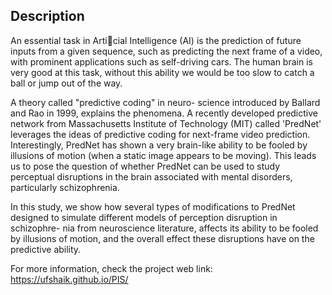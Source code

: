 
## Description
An essential task in Articial Intelligence (AI) is the prediction of future
inputs from a given sequence, such as predicting the next frame of a video,
with prominent applications such as self-driving cars. The human brain is
very good at this task, without this ability we would be too slow to catch a
ball or jump out of the way. 

A theory called "predictive coding" in neuro-
science introduced by Ballard and Rao in 1999, explains the phenomena.
A recently developed predictive network from Massachusetts Institute of
Technology (MIT) called 'PredNet' leverages the ideas of predictive coding
for next-frame video prediction. Interestingly, PredNet has shown a very
brain-like ability to be fooled by illusions of motion (when a static image
appears to be moving). This leads us to pose the question of whether PredNet
can be used to study perceptual disruptions in the brain associated with
mental disorders, particularly schizophrenia.

In this study, we show how several types of modifications to PredNet
designed to simulate different models of perception disruption in schizophre-
nia from neuroscience literature, affects its ability to be fooled by illusions of
motion, and the overall effect these disruptions have on the predictive ability.



For more information, check the project web link: https://ufshaik.github.io/PIS/
